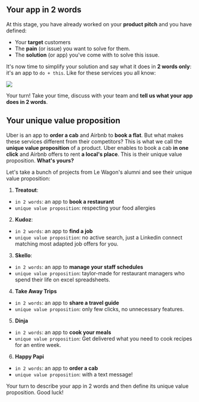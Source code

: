 ## Your app in 2 words

At this stage, you have already worked on your **product pitch** and you have defined:

- Your **target** customers
- The **pain** (or issue) you want to solve for them.
- The **solution** (or app) you've come with to solve this issue.

It's now time to simplify your solution and say what it does in **2 words only**: it's an app to `do + this`. Like for these services you all know:

![](https://raw.githubusercontent.com/lewagon/fullstack-images/master/product-design/use-case.png)

Your turn! Take your time, discuss with your team and **tell us what your app does in 2 words**.

## Your unique value proposition

Uber is an app to **order a cab** and Airbnb to **book a flat**. But what makes these services different from their competitors? This is what we call the **unique value proposition** of a product. Uber enables to book a cab **in one click** and Airbnb offers to rent **a local's place**. This is their unique value proposition. **What's yours?**

Let's take a bunch of projects from Le Wagon's alumni and see their unique value proposition:

1. **Treatout**:
  - `in 2 words`: an app to **book a restaurant**
  - `unique value proposition`: respecting your food allergies
2. **Kudoz**:
  - `in 2 words`: an app to **find a job**
  - `unique value proposition`: no active search, just a Linkedin connect matching most adapted job offers for you.
3. **Skello**:
  - `in 2 words`: an app to **manage your staff schedules**
  - `unique value proposition`: taylor-made for restaurant managers who spend their life on excel spreadsheets.
4. **Take Away Trips**
  - `in 2 words`: an app to **share a travel guide**
  - `unique value proposition`: only few clicks, no unnecessary features.
5. **Dinja**
  - `in 2 words`: an app to **cook your meals**
  - `unique value proposition`: Get delivered what you need to cook recipes for an entire week.
6. **Happy Papi**
  - `in 2 words`: an app to **order a cab**
  - `unique value proposition`: with a text message!

Your turn to describe your app in 2 words and then define its unique value proposition. Good luck!
